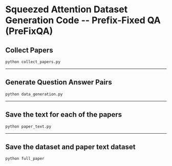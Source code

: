 # Squeezed Attention Dataset Generation Code -- Prefix-Fixed QA (PreFixQA)

## Collect Papers 
```
python collect_papers.py
```

---

## Generate Question Answer Pairs 
```
python data_generation.py
```

---

## Save the text for each of the papers 
```
python paper_text.py
```

---

## Save the dataset and paper text dataset
```
python full_paper
```